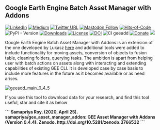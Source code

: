 ## Google Earth Engine Batch Asset Manager with Addons

[![LinkedIn](https://img.shields.io/badge/LinkedIn-0077B5?style=plastic&logo=linkedin&logoColor=white)](https://www.linkedin.com/in/samapriya/)
[![Medium](https://img.shields.io/badge/Medium-12100E?style=flat&logo=medium&logoColor=white)](https://medium.com/@samapriyaroy)
[![Twitter URL](https://img.shields.io/twitter/follow/samapriyaroy?style=social)](https://twitter.com/intent/follow?screen_name=samapriyaroy)
[![Mastodon Follow](https://img.shields.io/mastodon/follow/109627075086849826?domain=https%3A%2F%2Fmapstodon.space%2F)](https://mapstodon.space/@samapriya)
[![Hits-of-Code](https://hitsofcode.com/github/samapriya/gee_asset_manager_addon?branch=master)](https://hitsofcode.com/github/samapriya/gee_asset_manager_addon?branch=master)
![PyPI - Version](https://img.shields.io/pypi/v/geeadd)
[![Downloads](https://static.pepy.tech/badge/geeadd/month)](https://pepy.tech/project/geeadd)
[![License](https://img.shields.io/badge/License-Apache%202.0-blue.svg)](https://opensource.org/licenses/Apache-2.0)
[![DOI](https://zenodo.org/badge/DOI/10.5281/zenodo.7047403.svg)](https://doi.org/10.5281/zenodo.7047403)
![CI geeadd](https://github.com/samapriya/gee_asset_manager_addon/workflows/CI%20geeadd/badge.svg)
[![Donate](https://img.shields.io/badge/Donate-Buy%20me%20a%20Chai-teal)](https://www.buymeacoffee.com/samapriya)
[![](https://img.shields.io/static/v1?label=Sponsor&message=%E2%9D%A4&logo=GitHub&color=%23fe8e86)](https://github.com/sponsors/samapriya)

Google Earth Engine Batch Asset Manager with Addons is an extension of the one developed by Lukasz [here](https://github.com/tracek/gee_asset_manager) and additional tools were added to include functionality for moving assets, conversion of objects to fusion table, cleaning folders, querying tasks. The ambition is apart from helping user with batch actions on assets along with interacting and extending capabilities of existing GEE CLI. It is developed case by case basis to include more features in the future as it becomes available or as need arises.

![geeadd_main_0_4_5](https://user-images.githubusercontent.com/6677629/80341364-4a9f8f00-8830-11ea-9ffe-691496710d7f.png)

If you use this tool to download data for your research, and find this tool useful, star and cite it as below

<b>
```
Samapriya Roy. (2020, April 25). samapriya/gee_asset_manager_addon: GEE Asset Manager with Addons (Version 0.4.4). Zenodo.
http://doi.org/10.5281/zenodo.3766532
```
</b>
